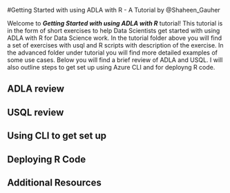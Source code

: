 #Getting Started with using ADLA with R - A Tutorial
by @Shaheen_Gauher

Welcome to ***Getting Started with using ADLA with R*** tutorial! This tutorial is in the form of short exercises to help Data Scientists get started with using ADLA with R for Data Science work. In the tutorial folder above you will find a set of exercises with usql and R scripts with description of the exercise. In the advanced folder under tutorial you will find more detailed examples of some use cases. Below you will find a brief review of ADLA and USQL. I will also outline steps to get set up using Azure CLI and for deployng R code.

## ADLA review
## USQL review
## Using CLI to get set up
## Deploying R Code
## Additional Resources
